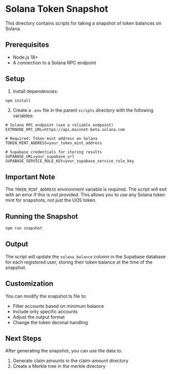 # Solana Token Snapshot

This directory contains scripts for taking a snapshot of token balances on Solana.

## Prerequisites

- Node.js 18+
- A connection to a Solana RPC endpoint

## Setup

1. Install dependencies:
```bash
npm install
```

2. Create a `.env` file in the parent `scripts` directory with the following variables:
```
# Solana RPC endpoint (use a reliable endpoint)
EXTRNODE_RPC_URL=https://api.mainnet-beta.solana.com

# Required: Token mint address on Solana 
TOKEN_MINT_ADDRESS=your_token_mint_address

# Supabase credentials for storing results
SUPABASE_URL=your_supabase_url
SUPABASE_SERVICE_ROLE_KEY=your_supabase_service_role_key
```

## Important Note

The `TOKEN_MINT_ADDRESS` environment variable is required. The script will exit with an error if this is not provided. This allows you to use any Solana token mint for snapshots, not just the UOS token.

## Running the Snapshot

```bash
npm run snapshot
```

## Output

The script will update the `solana_balance` column in the Supabase database for each registered user, storing their token balance at the time of the snapshot.

## Customization

You can modify the snapshot.ts file to:
- Filter accounts based on minimum balance
- Include only specific accounts
- Adjust the output format
- Change the token decimal handling

## Next Steps

After generating the snapshot, you can use the data to:
1. Generate claim amounts in the claim-amount directory
2. Create a Merkle tree in the merkle directory 